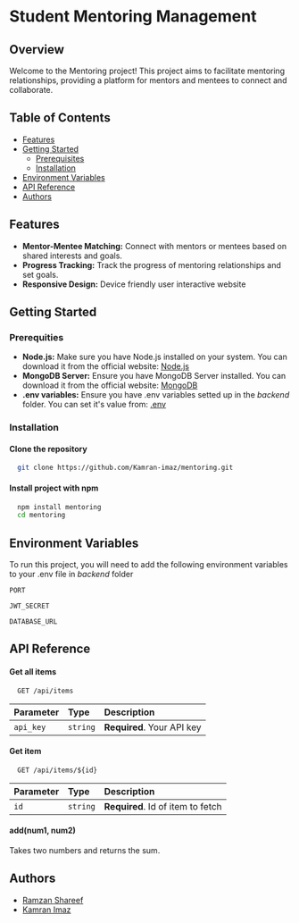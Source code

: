 # Student Mentoring Management

## Overview
Welcome to the Mentoring project! This project aims to facilitate mentoring relationships, providing a platform for mentors and mentees to connect and collaborate.
## Table of Contents
- [Features](#features)
- [Getting Started](#getting-started)
  - [Prerequisites](#prerequities)
  - [Installation](#installation)
- [Environment Variables](#environment-variables)
- [API Reference](#api-reference)
- [Authors](#authors)
## Features
- **Mentor-Mentee Matching:** Connect with mentors or mentees based on shared interests and goals.
- **Progress Tracking:** Track the progress of mentoring relationships and set goals.
- **Responsive Design:** Device friendly user interactive website
## Getting Started
### Prerequities
- **Node.js:** Make sure you have Node.js installed on your system. You can download it from the official website: [Node.js](https://nodejs.org/)
- **MongoDB Server:** Ensure you have MongoDB Server installed. You can download it from the official website: [MongoDB](https://www.mongodb.com/)
- **.env variables:** Ensure you have .env variables setted up in the *backend* folder. You can set it's value from: [.env](#environmentvariables)
### Installation

#### Clone the repository
```bash
  git clone https://github.com/Kamran-imaz/mentoring.git
```

#### Install project with npm
```bash
  npm install mentoring
  cd mentoring
```

   
## Environment Variables

To run this project, you will need to add the following environment variables to your .env file in *backend* folder

`PORT`

`JWT_SECRET`

`DATABASE_URL`


## API Reference

#### Get all items

```http
  GET /api/items
```

| Parameter | Type     | Description                |
| :-------- | :------- | :------------------------- |
| `api_key` | `string` | **Required**. Your API key |

#### Get item

```http
  GET /api/items/${id}
```

| Parameter | Type     | Description                       |
| :-------- | :------- | :-------------------------------- |
| `id`      | `string` | **Required**. Id of item to fetch |

#### add(num1, num2)

Takes two numbers and returns the sum.


## Authors

- [Ramzan Shareef](https://www.github.com/itisRamzan)
- [Kamran Imaz](https://www.github.com/Kamran-imaz)